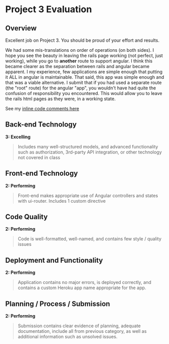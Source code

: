 # Project 3 Evaluation

## Overview

Excellent job on Project 3.  You should be proud of your effort and results.

We had some mis-translations on order of operations (on both sides).  I hope you see the beauty in leaving the rails page working (not perfect, just working), while you go to **another** route to support angular.  I think this became clearer as the separation between rails and angular became apparent.  I my experience, few applications are simple enough that putting it ALL in angular is maintainable.  That said, this app was simple enough and that was a viable alternative.  I submit that if you had used a separate route (the "root" route) for the angular "app", you wouldn't have had quite the confusion of responsibility you encountered.  This would allow you to leave the rails html pages as they were, in a working state.


See my [inline code comments here](http://git.wdidc.org/Robizzy27/DCvsMarvel/commit/?h=feedback)

## Back-end Technology
**3: Excelling**
>Includes many well-structured models, and advanced functionality such as authorization, 3rd-party API integration, or other technology not covered in class

## Front-end Technology
**2: Performing**
>Front-end makes appropriate use of Angular controllers and states with ui-router. Includes 1 custom directive

## Code Quality
**2: Performing**
>Code is well-formatted, well-named, and contains few style / quality issues

## Deployment and Functionality
**2: Performing**
>Application contains no major errors, is deployed correctly, and contains a custom Heroku app name appropriate for the app.

## Planning / Process / Submission
**2: Performing**
>Submission contains clear evidence of planning, adequate documentation, include all from previous category, as well as additional information such as unsolved issues.
